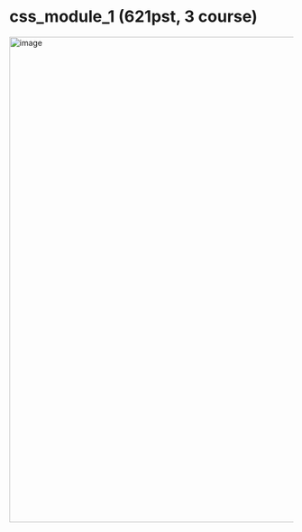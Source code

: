 # css_module_1 (621pst, 3 course)

<img width="860" alt="image" src="https://github.com/Nikitosiki/js_module_1_621pst/assets/61596575/77ad5791-dcb0-4a7a-b1eb-786e0bec4ff8">
